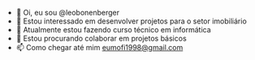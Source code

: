 - 👋 Oi, eu sou @leobonenberger
- 👀 Estou interessado em desenvolver projetos para o setor imobiliário
- 🌱 Atualmente estou fazendo curso técnico em informática
- 💞️ Estou procurando colaborar em projetos básicos
- 📫 Como chegar até mim eumofi1998@gmail.com

<!---
leobonenberger/leobonenberger is a ✨ special ✨ repository because its `README.md` (this file) appears on your GitHub profile.
You can click the Preview link to take a look at your changes.
--->
